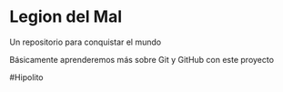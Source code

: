 # Legion del Mal
Un repositorio para conquistar el mundo

Básicamente aprenderemos más sobre Git y GitHub con este proyecto



#Hipolito


